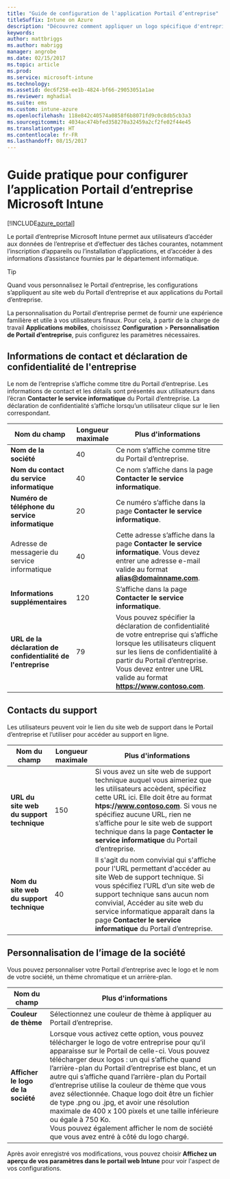 ```yaml
---
title: "Guide de configuration de l'application Portail d’entreprise"
titleSuffix: Intune on Azure
description: "Découvrez comment appliquer un logo spécifique d'entreprise à l’application Portail d’entreprise Intune. \""
keywords: 
author: mattbriggs
ms.author: mabrigg
manager: angrobe
ms.date: 02/15/2017
ms.topic: article
ms.prod: 
ms.service: microsoft-intune
ms.technology: 
ms.assetid: dec6f258-ee1b-4824-bf66-29053051a1ae
ms.reviewer: mghadial
ms.suite: ems
ms.custom: intune-azure
ms.openlocfilehash: 118e842c40574a0858f6b8071fd9c0c8db5cb3a3
ms.sourcegitcommit: 4034ac474bfed358270a32459a2cf2fe02f44e45
ms.translationtype: HT
ms.contentlocale: fr-FR
ms.lasthandoff: 08/15/2017
---
```

# <a name="how-to-configure-the-microsoft-intune-company-portal-app"></a>Guide pratique pour configurer l’application Portail d’entreprise Microsoft Intune

[!INCLUDE[azure_portal](./includes/azure_portal.md)]

Le portail d’entreprise Microsoft Intune permet aux utilisateurs d’accéder aux données de l’entreprise et d’effectuer des tâches courantes, notamment l’inscription d’appareils ou l’installation d’applications, et d’accéder à des informations d’assistance fournies par le département informatique.        

> [!Tip]        
> Quand vous personnalisez le Portail d’entreprise, les configurations s’appliquent au site web du Portail d’entreprise et aux applications du Portail d’entreprise.       

La personnalisation du Portail d’entreprise permet de fournir une expérience familière et utile à vos utilisateurs finaux. Pour cela, à partir de la charge de travail **Applications mobiles**, choisissez **Configuration** > **Personnalisation de Portail d’entreprise**, puis configurez les paramètres nécessaires.      

## <a name="company-contact-information-and-privacy-statement"></a>Informations de contact et déclaration de confidentialité de l'entreprise        
Le nom de l’entreprise s’affiche comme titre du Portail d’entreprise. Les informations de contact et les détails sont présentés aux utilisateurs dans l’écran **Contacter le service informatique** du Portail d’entreprise. La déclaration de confidentialité s’affiche lorsqu’un utilisateur clique sur le lien correspondant.        


|Nom du champ|Longueur maximale|Plus d'informations|        
|-|-|-|     
|**Nom de la société**|40|Ce nom s’affiche comme titre du Portail d’entreprise.|        
|**Nom du contact du service informatique**|40|Ce nom s’affiche dans la page **Contacter le service informatique**.|      
|**Numéro de téléphone du service informatique**|20|Ce numéro s’affiche dans la page **Contacter le service informatique**.|        
|Adresse de messagerie du service informatique|40|Cette adresse s’affiche dans la page **Contacter le service informatique**. Vous devez entrer une adresse e-mail valide au format **alias@domainname.com**.|     
|**Informations supplémentaires**|120|S’affiche dans la page **Contacter le service informatique**.|      
|**URL de la déclaration de confidentialité de l'entreprise**|79|Vous pouvez spécifier la déclaration de confidentialité de votre entreprise qui s’affiche lorsque les utilisateurs cliquent sur les liens de confidentialité à partir du Portail d’entreprise. Vous devez entrer une URL valide au format **https://www.contoso.com**.|        

## <a name="support-contacts"></a>Contacts du support     
Les utilisateurs peuvent voir le lien du site web de support dans le Portail d’entreprise et l’utiliser pour accéder au support en ligne.        



|Nom du champ|Longueur maximale|Plus d'informations|        
|-|-|-|     
|**URL du site web du support technique**|150|Si vous avez un site web de support technique auquel vous aimeriez que les utilisateurs accèdent, spécifiez cette URL ici. Elle doit être au format **htps://www.contoso.com**. Si vous ne spécifiez aucune URL, rien ne s’affiche pour le site web de support technique dans la page **Contacter le service informatique** du Portail d’entreprise.|        
|**Nom du site web du support technique**|40|Il s'agit du nom convivial qui s'affiche pour l'URL permettant d'accéder au site Web de support technique. Si vous spécifiez l’URL d’un site web de support technique sans aucun nom convivial, Accéder au site web du service informatique apparaît dans la page **Contacter le service informatique** du Portail d’entreprise.       

## <a name="company-branding-customization"></a>Personnalisation de l’image de la société       
Vous pouvez personnaliser votre Portail d’entreprise avec le logo et le nom de votre société, un thème chromatique et un arrière-plan.     



|Nom du champ|Plus d'informations|       
|-|-|       
|**Couleur de thème**|Sélectionnez une couleur de thème à appliquer au Portail d’entreprise.|      
|**Afficher le logo de la société**|Lorsque vous activez cette option, vous pouvez télécharger le logo de votre entreprise pour qu’il apparaisse sur le Portail de celle-ci. Vous pouvez télécharger deux logos : un qui s’affiche quand l’arrière-plan du Portail d’entreprise est blanc, et un autre qui s’affiche quand l’arrière-plan du Portail d’entreprise utilise la couleur de thème que vous avez sélectionnée. Chaque logo doit être un fichier de type .png ou .jpg, et avoir une résolution maximale de 400 x 100 pixels et une taille inférieure ou égale à 750 Ko.<br>Vous pouvez également afficher le nom de société que vous avez entré à côté du logo chargé.|      

Après avoir enregistré vos modifications, vous pouvez choisir **Affichez un aperçu de vos paramètres dans le portail web Intune** pour voir l'aspect de vos configurations.
